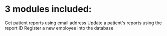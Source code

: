# 3 modules included:
Get patient reports using email address
Update a patient's reports using the report ID
Register a new employee into the database
